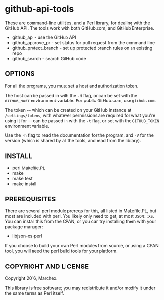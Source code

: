# github-api-tools

These are command-line utilities, and a Perl library, for dealing with the GitHub API.  The tools work with both GitHub.com, and GitHub Enterprise.

* github_api - use the GitHub API
* github_approve_pr - set status for pull request from the command line
* github_protect_branch - set up protected branch rules on an existing repo
* github_search - search GitHub code


## OPTIONS

For all the programs, you must set a host and authorization token.

The host can be passed in with the `-H` flag, or can be set with the `GITHUB_HOST` environment variable.  For public GitHub.com, use `github.com`.

The token -- which can be created on your GitHub instance at `/settings/tokens`, with whatever permissions are required for what you're using it for -- can be passed in with the `-t` flag, or set with the `GITHUB_TOKEN` environment variable.

Use the `-h` flag to read the documentation for the program, and `-V` for the version (which is shared by all the tools, and read from the library).


## INSTALL
* perl Makefile.PL
* make
* make test
* make install

## PREREQUISITES
There are several perl module prereqs for this, all listed in Makefile.PL, but most are included with perl.  You likely only need to get, at most `JSON::XS`.  You can install this from the CPAN, or you can try installing them with your package manager:

* libjson-xs-perl

If you choose to build your own Perl modules from source, or using a CPAN tool, you will need the perl build tools for your platform.

## COPYRIGHT AND LICENSE
Copyright 2016, Marchex.

This library is free software; you may redistribute it and/or modify it under the same terms as Perl itself.
